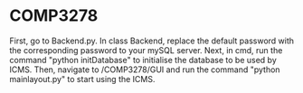 # COMP3278



First, go to Backend.py. In class Backend, replace the default password with the corresponding password to your mySQL server.
Next, in cmd, run the command "python initDatabase" to initialise the database to be used by ICMS.
Then, navigate to /COMP3278/GUI and run the command "python mainlayout.py" to start using the ICMS.